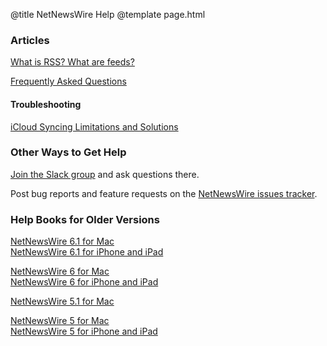 @title NetNewsWire Help
@template page.html

### Articles

[What is RSS? What are feeds?](what-is-rss.html)

[Frequently Asked Questions](https://netnewswire.com/frequently-asked-questions.html)

#### Troubleshooting

[iCloud Syncing Limitations and Solutions](iCloud.html)

### Other Ways to Get Help

[Join the Slack group](https://netnewswire.com/slack) and ask questions there.

Post bug reports and feature requests on the [NetNewsWire issues tracker](https://github.com/Ranchero-Software/NetNewsWire/issues).

### Help Books for Older Versions

[NetNewsWire 6.1 for Mac](mac/6.1/en/)<br>
[NetNewsWire 6.1 for iPhone and iPad](ios/6.1/en/)

[NetNewsWire 6 for Mac](mac/6.0/en/)<br>
[NetNewsWire 6 for iPhone and iPad](ios/6.0/en/)

[NetNewsWire 5.1 for Mac](mac/5.1/en/)

[NetNewsWire 5 for Mac](mac/5.0/en/)<br>
[NetNewsWire 5 for iPhone and iPad](ios/5.0/en/)
